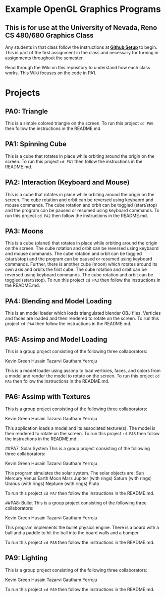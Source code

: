 # Example OpenGL Graphics Programs
## This is for use at the University of Nevada, Reno CS 480/680 Graphics Class
Any students in that class follow the instructions at [**Github Setup**](https://github.com/HPC-Vis/computer-graphics/wiki/Github-Setup) to begin. This is part of the first assignment in the class and necessary for turning in assignments throughout the semester.

Read through the Wiki on this repository to understand how each class works. This Wiki focuses on the code in PA1.

# Projects

## PA0: Triangle
This is a simple colored triangle on the screen. To run this project ```cd PA0``` then follow the instructions in the README.md.

## PA1: Spinning Cube
This is a cube that rotates in place while orbiting around the origin on the screen. To run this project ```cd PA1``` then follow the instructions in the README.md.

## PA2: Interaction (Keyboard and Mouse)
This is a cube that rotates in place while orbiting around the origin on the screen. The cube rotation and orbit can be reversed using keybaord and mouse commands. The cube rotation and orbit can be toggled (start/stop) and the program can be paused or resumed using keyboard commands. To run this project ```cd PA2``` then follow the instructions in the README.md.

## PA3: Moons
This is a cube (planet) that rotates in place while orbiting around the origin on the screen. The cube rotation and orbit can be reversed using keybaord and mouse commands. The cube rotation and orbit can be toggled (start/stop) and the program can be paused or resumed using keyboard commands. Further, there is another cube (moon) which rotates around its own axis and orbits the first cube. The cube rotation and orbit can be reversed using keyboard commands. The cube rotation and orbit can be toggled (start/stop). To run this project ```cd PA3``` then follow the instructions in the README.md.

## PA4: Blending and Model Loading
This is an model loader which loads triangulated blender OBJ files. Verticies and faces are loaded and then rendered to rotate on the screen. To run this project ```cd PA4``` then follow the instructions in the README.md.

## PA5: Assimp and Model Loading
This is a group project consisting of the following three collaborators:

Kevin Green
Husain Tazarvi
Gautham Yerroju

This is a model loader using assimp to load verticies, faces, and colors from a model and render the model to rotate on the screen. To run this project ```cd PA5``` then follow the instructions in the README.md.

## PA6: Assimp with Textures
This is a group project consisting of the following three collaborators:

Kevin Green
Husain Tazarvi
Gautham Yerroju

This application loads a model and its associated texture(s). The model is then rendered to rotate on the screen. To run this project ```cd PA6``` then follow the instructions in the README.md.

##PA7: Solar System
This is a group project consisting of the following three collaborators:

Kevin Green
Husain Tazarvi
Gautham Yerroju

This program simulates the solar system. The solar objects are:
Sun
Mercury
Venus
Earth
Moon
Mars
Jupiter (with rings)
Saturn (with rings)
Uranus (with rings)
Neptune (with rings)
Pluto

To run this project ```cd PA7``` then follow the instructions in the README.md.

##PA8: Bullet
This is a group project consisting of the following three collaborators:

Kevin Green
Husain Tazarvi
Gautham Yerroju

This program implements the bullet physics engine. There is a board with a ball and a paddle to hit the ball into the board walls and a bumper

To run this project ```cd PA8``` then follow the instructions in the README.md.

## PA9: Lighting

This is a group project consisting of the following three collaborators:

Kevin Green
Husain Tazarvi
Gautham Yerroju

To run this project ```cd PA9``` then follow the instructions in the README.md.

